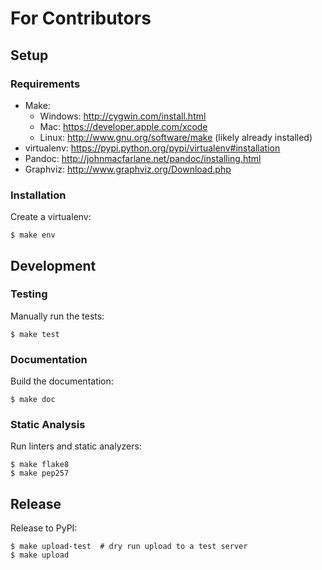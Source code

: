 # For Contributors
## Setup
### Requirements

* Make:
    * Windows: http://cygwin.com/install.html
    * Mac: https://developer.apple.com/xcode
    * Linux: http://www.gnu.org/software/make (likely already installed)
* virtualenv: https://pypi.python.org/pypi/virtualenv#installation
* Pandoc: http://johnmacfarlane.net/pandoc/installing.html
* Graphviz: http://www.graphviz.org/Download.php

### Installation
Create a virtualenv:

```
$ make env
```

## Development
### Testing
Manually run the tests:

```
$ make test
```

### Documentation
Build the documentation:

```
$ make doc
```

### Static Analysis
Run linters and static analyzers:

```
$ make flake8
$ make pep257
```

## Release
Release to PyPI:

```
$ make upload-test  # dry run upload to a test server
$ make upload
```
